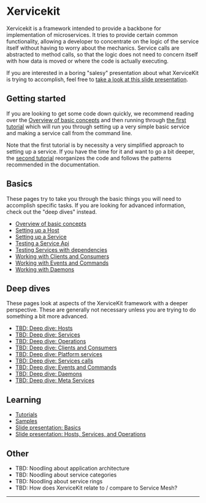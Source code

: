 # Xervicekit

Xervicekit is a framework intended to provide a backbone for implementation of microservices. It tries to provide certain common functionality, allowing a developer to concentrate on the logic of the service itself without having to worry about the mechanics.  Service calls are abstracted to method calls, so that the logic does not need to concern itself with how data is moved or where the code is actually executing. 

If you are interested in a boring "salesy" presentation about what XerviceKit is trying to accomplish, feel free to [take a look at this slide presentation](https://docs.google.com/presentation/d/e/2PACX-1vQbOuhXQfXIGNlS4XHKKq51As8-iKhA-J2us-SeW4vkWX_dnTmDOGcUYHjc5Cw7WTY3800SVK3DrTcC/pub?start=false&loop=false&delayms=3000). 

## Getting started

If you are looking to get some code down quickly, we recommend reading over the [Overview of basic concepts](docs/BasicConcepts.md) and then running through [the first tutorial](./tutorials/Tutorial001_Create_A_Basic_Service) which will run you through setting up a very simple basic service and making a service call from the command line.

Note that the first tutorial is by necessity a very simplified approach to setting up a service.  If you have the time for it and want to go a bit deeper, the [second tutorial](./tutorials/Tutorial002_Organize_And_Add_Client_And_Tests/) reorganizes the code and follows the patterns recommended in the documentation. 

## Basics

These pages try to take you through the basic things you will need to accomplish specific tasks.  If you are looking for advanced information, check out the "deep dives" instead. 

* [Overview of basic concepts](docs/BasicConcepts.md)
* [Setting up a Host](docs/GettingStarted-Hosts.md)
* [Setting up a Service](docs/GettingStarted-Services.md)
* [Testing a Service Api](docs/GettingStarted-TestingServiceApi.md)
* [Testing Services with dependencies](docs/GettingStarted-TestingServiceDependencies.md)
* [Working with Clients and Consumers](docs/GettingStarted-Clients.md)
* [Working with Events and Commands](docs/GettingStarted-EventsAndCommands.md)
* [Working with Daemons](docs/GettingStarted-Daemons.md)

## Deep dives

These pages look at aspects of the XerviceKit framework with a deeper perspective.  These are generally not necessary unless you are trying to do something a bit more advanced.

* [TBD: Deep dive:  Hosts](docs/DeepDive-Hosts.md)
* [TBD: Deep dive:  Services](docs/DeepDive-Services.md)
* [TBD: Deep dive:  Operations](docs/DeepDive-Operations.md)
* [TBD: Deep dive:  Clients and Consumers](docs/DeepDive-ClientsAndConsumers.md)
* [TBD: Deep dive:  Platform services](docs/DeepDive-PlatformServices.md)
* [TBD: Deep dive:  Services calls](docs/DeepDive-ServiceCalls.md)
* [TBD: Deep dive:  Events and Commands](docs/DeepDive-EventsAndCommands.md)
* [TBD: Deep dive:  Daemons](docs/DeepDive-Daemons.md)
* [TBD: Deep dive:  Meta Services](docs/DeepDive-MetaServices.md)

## Learning

* [Tutorials](./tutorials)
* [Samples](./samples)
* [Slide presentation:  Basics](https://docs.google.com/presentation/d/e/2PACX-1vQbOuhXQfXIGNlS4XHKKq51As8-iKhA-J2us-SeW4vkWX_dnTmDOGcUYHjc5Cw7WTY3800SVK3DrTcC/pub?start=false&loop=false&delayms=3000)
* [Slide presentation:  Hosts, Services, and Operations](https://docs.google.com/presentation/d/e/2PACX-1vRNh9SUTmjQL7RU53XTisA0ALbF9kSj6GUhU04D6qbHmSEUJ2j7YV-vN3hvTRoHijy2Q0zf57w43knW/pub?start=false&loop=false&delayms=3000)

## Other

* TBD: Noodling about application architecture 
* TBD: Noodling about service categories
* TBD: Noodling about service rings
* TBD: How does XerviceKit relate to / compare to Service Mesh?

----------------------

